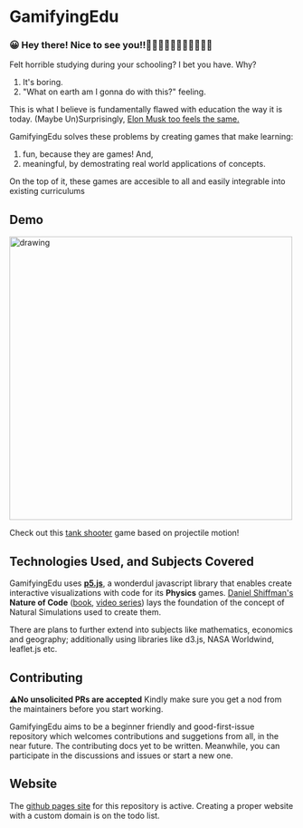 # GamifyingEdu

### 😀 Hey there! Nice to see you!!👋👋🏿👋🏽👋🏻👋🏾👋🏼

Felt horrible studying during your schooling? I bet you have. Why?

1. It's boring.
2. "What on earth am I gonna do with this?" feeling.

This is what I believe is fundamentally flawed with education the way it is today. (Maybe Un)Surprisingly, [Elon Musk too feels the same.][elon-musk-video]

GamifyingEdu solves these problems by creating games that make learning:
1. fun, because they are games! And,
2. meaningful, by demostrating real world applications of concepts.

On the top of it, these games are accesible to all and easily integrable into existing curriculums

## Demo

<img src="https://user-images.githubusercontent.com/73636668/175476699-656363b4-5190-4958-bf06-569d7d964e87.png" alt="drawing" width="500"/>

Check out this [tank shooter][tank-shooter-game] game based on projectile motion!

## Technologies Used, and Subjects Covered

GamifyingEdu uses **[p5.js][p5js-website]**, a wonderdul javascript library that enables create interactive visualizations with code for its **Physics** games. [Daniel Shiffman's][shiffman-website] **Nature of Code** ([book][noc-book-preface], [video series][noc-videos]) lays the foundation of the concept of Natural Simulations used to create them.

There are plans to further extend into subjects like mathematics, economics and geography; additionally using libraries like d3.js, NASA Worldwind, leaflet.js etc.

## Contributing

⚠️**No unsolicited PRs are accepted**
Kindly make sure you get a nod from the maintainers before you start working.

GamifyingEdu aims to be a beginner friendly and good-first-issue repository which welcomes contributions and suggetions from all, in the near future. The contributing docs yet to be written. Meanwhile, you can participate in the discussions and issues or start a new one.

## Website

The [github pages site][github-pages] for this repository is active. Creating a proper website with a custom domain is on the todo list.

[elon-musk-video]: https://www.youtube.com/watch?v=sXdfRYyzbmU
[tank-shooter-game]: https://japatgithub.github.io/GamifyingEdu/simulations/physics/mechanics/vectors/projectile-motion/tank-shooter/
[p5js-website]: https://www.p5js.org
[shiffman-website]: https://shiffman.net/
[noc-book-preface]: https://natureofcode.com/book/preface/
[noc-videos]: https://thecodingtrain.com/learning/nature-of-code/
[github-pages]: https://japatgithub.github.io/GamifyingEdu
